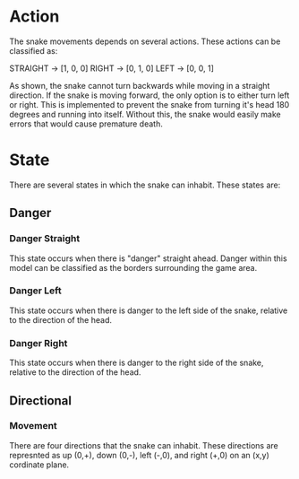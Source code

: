 # Action
The snake movements depends on several actions. These actions can be classified as:

STRAIGHT  ->  [1, 0, 0]
RIGHT     ->  [0, 1, 0]
LEFT      ->  [0, 0, 1]

As shown, the snake cannot turn backwards while moving in a straight direction. If the snake is moving forward, the only option is to either turn left or right. This is implemented to prevent the snake from turning it's head 180 degrees and running into itself. Without this, the snake would easily make errors that would cause premature death.

# State
There are several states in which the snake can inhabit. These states are:
  ## Danger
   ### Danger Straight
   This state occurs when there is "danger" straight ahead. Danger within this model can be classified as the borders surrounding the game area.
   ### Danger Left
   This state occurs when there is danger to the left side of the snake, relative to the direction of the head.
   ### Danger Right
   This state occurs when there is danger to the right side of the snake, relative to the direction of the head.
  
  ## Directional
   ### Movement
   There are four directions that the snake can inhabit. These directions are represnted as up (0,+), down (0,-), left (-,0), and right (+,0) on an (x,y)      cordinate plane.
